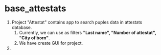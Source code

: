 # base_attestats
<ol>
  <li>Project "Attestat" contains app to search puples data in attestats database. 
    <ol>
      <li>Currently, we can use as filters <b>"Last name", "Number of attestat", "City of born"</b>.</li> 
      <li>We have create GUI for project.</li>
    </ol>
  <li>